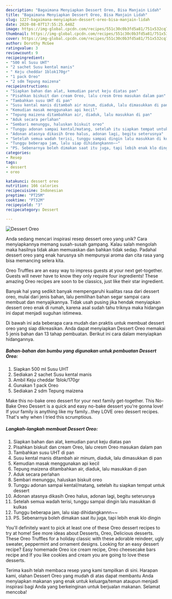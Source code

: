 ```yaml
---
description: "Bagaimana Menyiapkan Dessert Oreo, Bisa Manjain Lidah"
title: "Bagaimana Menyiapkan Dessert Oreo, Bisa Manjain Lidah"
slug: 1227-bagaimana-menyiapkan-dessert-oreo-bisa-manjain-lidah
date: 2020-08-07T17:55:25.648Z
image: https://img-global.cpcdn.com/recipes/551c30c0b3fd5a81/751x532cq70/dessert-oreo-foto-resep-utama.jpg
thumbnail: https://img-global.cpcdn.com/recipes/551c30c0b3fd5a81/751x532cq70/dessert-oreo-foto-resep-utama.jpg
cover: https://img-global.cpcdn.com/recipes/551c30c0b3fd5a81/751x532cq70/dessert-oreo-foto-resep-utama.jpg
author: Dorothy McGee
ratingvalue: 3
reviewcount: 9
recipeingredient:
- "500 ml Susu UHT"
- "2 sachet Susu kental manis"
- " Keju cheddar 1blok170gr"
- "1 pack Oreo"
- "2 sdm Tepung maizena"
recipeinstructions:
- "Siapkan bahan dan alat, kemudian parut keju diatas pan"
- "Pisahkan biskuit dan cream Oreo, lalu cresm Oreo masukan dalam pan"
- "Tambahkan susu UHT di pan"
- "Susu kental manis ditambah air minum, diaduk, lalu dimasukkan di pan"
- "Kemudian masak menggunakan api kecil"
- "Tepung maizena ditambahkan air, diaduk, lalu masukkan di pan"
- "Aduk secara perlahan"
- "Sembari menunggu, haluskan biskuit oreo"
- "Tunggu adonan sampai kental/matang, setelah itu siapkan tempat untuk dessert"
- "Adonan atasnya dikasih Oreo halus, adonan lagi, begitu seterusnya"
- "Setelah semua wadah terisi, tunggu sampai dingin lalu masukkan di kulkas"
- "Tunggu beberapa jam, lalu siap dihidangkannn~~"
- "PS. Sebenarnya boleh dimakan saat itu juga, tapi lebih enak klo dingin"
categories:
- Resep
tags:
- dessert
- oreo

katakunci: dessert oreo 
nutrition: 166 calories
recipecuisine: Indonesian
preptime: "PT25M"
cooktime: "PT32M"
recipeyield: "3"
recipecategory: Dessert

---
```



![Dessert Oreo](https://img-global.cpcdn.com/recipes/551c30c0b3fd5a81/751x532cq70/dessert-oreo-foto-resep-utama.jpg)

Anda sedang mencari inspirasi resep dessert oreo yang unik? Cara menyiapkannya memang susah-susah gampang. Kalau salah mengolah maka hasilnya tidak akan memuaskan dan bahkan tidak sedap. Padahal dessert oreo yang enak harusnya sih mempunyai aroma dan cita rasa yang bisa memancing selera kita.

Oreo Truffles are an easy way to impress guests at your next get-together. Guests will never have to know they only require four ingredients! These amazing Oreo recipes are soon to be classics, just like their star ingredient.

Banyak hal yang sedikit banyak mempengaruhi kualitas rasa dari dessert oreo, mulai dari jenis bahan, lalu pemilihan bahan segar sampai cara membuat dan menyajikannya. Tidak usah pusing jika hendak menyiapkan dessert oreo enak di rumah, karena asal sudah tahu triknya maka hidangan ini dapat menjadi suguhan istimewa.


Di bawah ini ada beberapa cara mudah dan praktis untuk membuat dessert oreo yang siap dikreasikan. Anda dapat menyiapkan Dessert Oreo memakai 5 jenis bahan dan 13 tahap pembuatan. Berikut ini cara dalam menyiapkan hidangannya.

<!--inarticleads1-->

##### Bahan-bahan dan bumbu yang digunakan untuk pembuatan Dessert Oreo:

1. Siapkan 500 ml Susu UHT
1. Sediakan 2 sachet Susu kental manis
1. Ambil  Keju cheddar 1blok/170gr
1. Gunakan 1 pack Oreo
1. Sediakan 2 sdm Tepung maizena


Make this no-bake oreo dessert for your next family get-together. This No-Bake Oreo Dessert is a quick and easy no-bake dessert you&#39;re gonna love! If your family is anything like my family…they LOVE oreo dessert recipes. That&#39;s why when I tried this scrumptious. 

<!--inarticleads2-->

##### Langkah-langkah membuat Dessert Oreo:

1. Siapkan bahan dan alat, kemudian parut keju diatas pan
1. Pisahkan biskuit dan cream Oreo, lalu cresm Oreo masukan dalam pan
1. Tambahkan susu UHT di pan
1. Susu kental manis ditambah air minum, diaduk, lalu dimasukkan di pan
1. Kemudian masak menggunakan api kecil
1. Tepung maizena ditambahkan air, diaduk, lalu masukkan di pan
1. Aduk secara perlahan
1. Sembari menunggu, haluskan biskuit oreo
1. Tunggu adonan sampai kental/matang, setelah itu siapkan tempat untuk dessert
1. Adonan atasnya dikasih Oreo halus, adonan lagi, begitu seterusnya
1. Setelah semua wadah terisi, tunggu sampai dingin lalu masukkan di kulkas
1. Tunggu beberapa jam, lalu siap dihidangkannn~~
1. PS. Sebenarnya boleh dimakan saat itu juga, tapi lebih enak klo dingin


You&#39;ll definitely want to pick at least one of these Oreo dessert recipes to try at home! See more ideas about Desserts, Oreo, Delicious desserts. These Oreo Truffles for a holiday classic with these adorable reindeer, ugly sweater, peppermint and ornament designs. Looking for an easy dessert recipe? Easy homemade Oreo ice cream recipe, Oreo cheesecake bars recipe and If you like cookies and cream you are going to love these desserts. 

Terima kasih telah membaca resep yang kami tampilkan di sini. Harapan kami, olahan Dessert Oreo yang mudah di atas dapat membantu Anda menyiapkan makanan yang enak untuk keluarga/teman ataupun menjadi inspirasi bagi Anda yang berkeinginan untuk berjualan makanan. Selamat mencoba!
